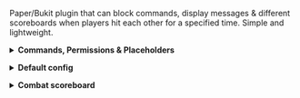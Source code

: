 Paper/Bukit plugin that can block commands, display messages & different scoreboards when players hit each other for a specified time. Simple and lightweight.

<details><summary><b>Commands, Permissions & Placeholders</b></summary>

- `/combat-tag reload` (alias: `/ct`) - reloads the config

Command requires the permission `combattag.admin`.

**Placeholders:**
- `%ct_time_left%` - time left in combat (in seconds)
- `%ct_in_combat%` - whether the player is in combat (true/false)

_(Yeah... not much; what a simple plugin!)_
</br></details>
<details><summary><b>Default config</b></summary>

```yaml
# All messages use Adventure's MiniMessage: https://docs.advntr.dev/minimessage/format.html
# All messages support PlaceholderAPI placeholders
# Make any message an empty string "" to disable it

# Enable the plugin's features?
enabled: true

combat-duration: 20.0

# Enabled: if player leaves while in combat, they die and drop their items
kill-on-quit: true

# Internal placeholder: [otherPlayer]
combat-tagged-message: "<#cb0000>You are now in combat with [otherPlayer]"

in-combat-action-bar: "<#cb0000>You are in combat! <grey>(<#ffd0a8>%ct_time_left%<grey>)"

combat-expired-message: "<green>You are no longer in combat"

# Enable the command blocker?
enable-command-blocker: true
command-blocker:
  blocked-msg: "<red>You can't run this command while in combat!"

  # Enabled: if command has a colon in (e.g. /plugin:spawn), it will ignore the text before the colon, and only check it as '/spawn'
  bypass-colons: true

  # Enabled: each whole word must match (e.g., `/warp spawn` will block `/warp spawn` but not `/warp1` or `/warp spawn1`)
  match-entire-words: true

  blocked-cmds:
    - "/warp spawn"
    - "/home"
    - "/tpa"
```
</br></details>
<details><summary><b>Combat scoreboard</b></summary>

[TAB](https://github.com/NEZNAMY/TAB) offers a pretty nifty feature where you can display scoreboards determined by conditions. You can use this in conjunction with the `in_combat` placeholder offered by this plugin to create a scoreboard that is displayed when the player is in combat.

Example usage (in TAB's `config.yml`):
```yaml
scoreboard:
  scoreboards:
    # Combat scoreboard (TAB checks top to bottom)
    combat:
      display-condition: "%ct_in_combat%=true" # <- the condition
      title: Combat scoreboard
      lines:
        - ' You are in combat!'
        - ' %ct_time_left% secs left'
    # Default scoreboard
    scoreboard:
      title: Normal scoreboard
      lines:
        - ' The default scoreboard of my server!'
```
</br></details>

